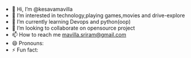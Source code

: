 - 👋 Hi, I’m @kesavamavilla
- 👀 I’m interested in technology,playing games,movies and drive-explore 
- 🌱 I’m currently learning Devops and python(oop)
- 💞️ I’m looking to collaborate on opensource project
- 📫 How to reach me mavilla.sriram@gmail.com
- 😄 Pronouns: 
- ⚡ Fun fact:

<!---
kesavamavilla/kesavamavilla is a ✨ special ✨ repository because its `README.md` (this file) appears on your GitHub profile.
You can click the Preview link to take a look at your changes.
--->
